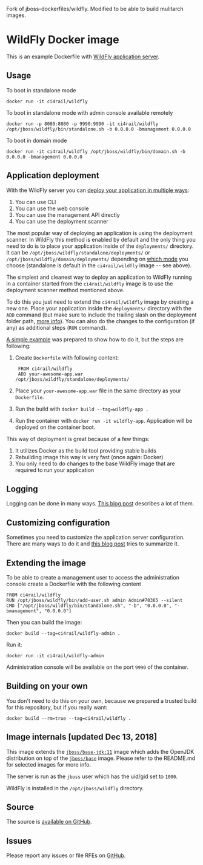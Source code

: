 Fork of jboss-dockerfiles/wildfly. Modified to be able to build mulitarch images.

# WildFly Docker image

This is an example Dockerfile with [WildFly application server](http://wildfly.org/).

## Usage

To boot in standalone mode

    docker run -it ci4rail/wildfly
    
To boot in standalone mode with admin console available remotely

    docker run -p 8080:8080 -p 9990:9990 -it ci4rail/wildfly /opt/jboss/wildfly/bin/standalone.sh -b 0.0.0.0 -bmanagement 0.0.0.0

To boot in domain mode

    docker run -it ci4rail/wildfly /opt/jboss/wildfly/bin/domain.sh -b 0.0.0.0 -bmanagement 0.0.0.0

## Application deployment

With the WildFly server you can [deploy your application in multiple ways](https://docs.jboss.org/author/display/WFLY8/Application+deployment):

1. You can use CLI
2. You can use the web console
3. You can use the management API directly
4. You can use the deployment scanner

The most popular way of deploying an application is using the deployment scanner. In WildFly this method is enabled by default and the only thing you need to do is to place your application inside of the `deployments/` directory. It can be `/opt/jboss/wildfly/standalone/deployments/` or `/opt/jboss/wildfly/domain/deployments/` depending on [which mode](https://docs.jboss.org/author/display/WFLY8/Operating+modes) you choose (standalone is default in the `ci4rail/wildfly` image -- see above).

The simplest and cleanest way to deploy an application to WildFly running in a container started from the `ci4rail/wildfly` image is to use the deployment scanner method mentioned above.

To do this you just need to extend the `ci4rail/wildfly` image by creating a new one. Place your application inside the `deployments/` directory with the `ADD` command (but make sure to include the trailing slash on the deployment folder path, [more info](https://docs.docker.com/reference/builder/#add)). You can also do the changes to the configuration (if any) as additional steps (`RUN` command).  

[A simple example](https://github.com/goldmann/wildfly-docker-deployment-example) was prepared to show how to do it, but the steps are following:

1. Create `Dockerfile` with following content:

        FROM ci4rail/wildfly
        ADD your-awesome-app.war /opt/jboss/wildfly/standalone/deployments/
2. Place your `your-awesome-app.war` file in the same directory as your `Dockerfile`.
3. Run the build with `docker build --tag=wildfly-app .`
4. Run the container with `docker run -it wildfly-app`. Application will be deployed on the container boot.

This way of deployment is great because of a few things:

1. It utilizes Docker as the build tool providing stable builds
2. Rebuilding image this way is very fast (once again: Docker)
3. You only need to do changes to the base WildFly image that are required to run your application

## Logging

Logging can be done in many ways. [This blog post](https://goldmann.pl/blog/2014/07/18/logging-with-the-wildfly-docker-image/) describes a lot of them.

## Customizing configuration

Sometimes you need to customize the application server configuration. There are many ways to do it and [this blog post](https://goldmann.pl/blog/2014/07/23/customizing-the-configuration-of-the-wildfly-docker-image/) tries to summarize it.

## Extending the image

To be able to create a management user to access the administration console create a Dockerfile with the following content

    FROM ci4rail/wildfly
    RUN /opt/jboss/wildfly/bin/add-user.sh admin Admin#70365 --silent
    CMD ["/opt/jboss/wildfly/bin/standalone.sh", "-b", "0.0.0.0", "-bmanagement", "0.0.0.0"]

Then you can build the image:

    docker build --tag=ci4rail/wildfly-admin .

Run it:

    docker run -it ci4rail/wildfly-admin

Administration console will be available on the port `9990` of the container.

## Building on your own

You don't need to do this on your own, because we prepared a trusted build for this repository, but if you really want:

    docker build --rm=true --tag=ci4rail/wildfly .

## Image internals [updated Dec 13, 2018]

This image extends the [`jboss/base-jdk:11`](https://github.com/jboss-dockerfiles/base-jdk/tree/jdk11) image which adds the OpenJDK distribution on top of the [`jboss/base`](https://github.com/jboss-dockerfiles/base) image. Please refer to the README.md for selected images for more info.

The server is run as the `jboss` user which has the uid/gid set to `1000`.

WildFly is installed in the `/opt/jboss/wildfly` directory.

## Source

The source is [available on GitHub](https://github.com/jboss-dockerfiles/wildfly).

## Issues

Please report any issues or file RFEs on [GitHub](https://github.com/jboss-dockerfiles/wildfly/issues).
